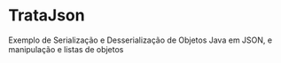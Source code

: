 # TrataJson
Exemplo de Serialização e Desserialização de Objetos Java em JSON, e manipulação e listas de objetos
